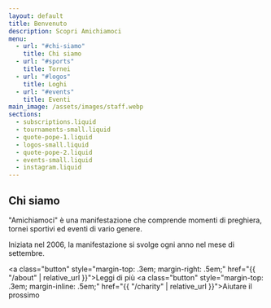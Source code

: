 ```yaml
---
layout: default
title: Benvenuto
description: Scopri Amichiamoci
menu:
  - url: "#chi-siamo"
    title: Chi siamo
  - url: "#sports"
    title: Tornei
  - url: "#logos"
    title: Loghi
  - url: "#events"
    title: Eventi
main_image: /assets/images/staff.webp
sections:
  - subscriptions.liquid
  - tournaments-small.liquid
  - quote-pope-1.liquid
  - logos-small.liquid
  - quote-pope-2.liquid
  - events-small.liquid
  - instagram.liquid
---
```


## Chi siamo

"Amichiamoci" è una manifestazione che comprende momenti
di preghiera, tornei sportivi ed eventi di vario genere.

Iniziata nel 2006, la manifestazione si svolge ogni anno
nel mese di settembre.


<a class="button" style="margin-top: .3em; margin-right: .5em;" href="{{ "/about" | relative_url }}">Leggi di più</a>
<a class="button" style="margin-top: .3em; margin-inline: .5em;" href="{{ "/charity" | relative_url }}">Aiutare il prossimo</a>